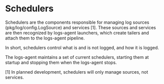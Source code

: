 # Schedulers

Schedulers are the components responsible for managing log sources (pkg/log/config.LogSource) and services [1].
These sources and services are then recognized by logs-agent launchers, which create tailers and attach them to the logs-agent pipeline.

In short, schedulers control what is and is not logged, and how it is logged.

The logs-agent maintains a set of current schedulers, starting them at startup and stopping them when the logs-agent stops.

[1] In planned development, schedulers will only manage sources, not services.
